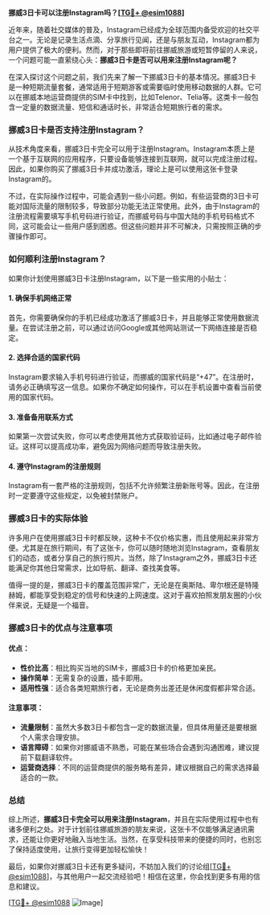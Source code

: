 **挪威3日卡可以注册Instagram吗？[[TG💪+ @esim1088](https://t.me/s/esim1088)]**

近年来，随着社交媒体的普及，Instagram已经成为全球范围内备受欢迎的社交平台之一。无论是记录生活点滴、分享旅行见闻，还是与朋友互动，Instagram都为用户提供了极大的便利。然而，对于那些即将前往挪威旅游或短暂停留的人来说，一个问题可能一直萦绕心头：**挪威3日卡是否可以用来注册Instagram呢？**

在深入探讨这个问题之前，我们先来了解一下挪威3日卡的基本情况。挪威3日卡是一种短期流量套餐，通常适用于短期游客或需要临时使用移动数据的人群。它可以在挪威本地运营商提供的SIM卡中找到，比如Telenor、Telia等。这类卡一般包含一定量的数据流量、短信和通话时长，非常适合短期旅行者的需求。

### **挪威3日卡是否支持注册Instagram？**

从技术角度来看，挪威3日卡完全可以用于注册Instagram。Instagram本质上是一个基于互联网的应用程序，只要设备能够连接到互联网，就可以完成注册过程。因此，如果你购买了挪威3日卡并成功激活，理论上是可以使用这张卡登录Instagram的。

不过，在实际操作过程中，可能会遇到一些小问题。例如，有些运营商的3日卡可能对国际流量的限制较多，导致部分功能无法正常使用。此外，由于Instagram的注册流程需要填写手机号码进行验证，而挪威号码与中国大陆的手机号码格式不同，这可能会让一些用户感到困惑。但这些问题并非不可解决，只需按照正确的步骤操作即可。

### **如何顺利注册Instagram？**

如果你计划使用挪威3日卡注册Instagram，以下是一些实用的小贴士：

#### **1. 确保手机网络正常**
首先，你需要确保你的手机已经成功激活了挪威3日卡，并且能够正常使用数据流量。在尝试注册之前，可以通过访问Google或其他网站测试一下网络连接是否稳定。

#### **2. 选择合适的国家代码**
Instagram要求输入手机号码进行验证，而挪威的国家代码是“+47”。在注册时，请务必正确填写这一信息。如果你不确定如何操作，可以在手机设置中查看当前使用的国家代码。

#### **3. 准备备用联系方式**
如果第一次尝试失败，你可以考虑使用其他方式获取验证码，比如通过电子邮件验证。这样可以提高成功率，避免因为网络问题而导致注册失败。

#### **4. 遵守Instagram的注册规则**
Instagram有一套严格的注册规则，包括不允许频繁注册新账号等。因此，在注册时一定要遵守这些规定，以免被封禁账户。

### **挪威3日卡的实际体验**

许多用户在使用挪威3日卡时都反映，这种卡不仅价格实惠，而且使用起来非常方便。尤其是在旅行期间，有了这张卡，你可以随时随地浏览Instagram，查看朋友们的动态，或者分享自己的旅行照片。当然，除了Instagram之外，挪威3日卡还能满足你其他日常需求，比如导航、翻译、查找美食等。

值得一提的是，挪威3日卡的覆盖范围非常广，无论是在奥斯陆、卑尔根还是特隆赫姆，都能享受到稳定的信号和快速的上网速度。这对于喜欢拍照发朋友圈的小伙伴来说，无疑是一个福音。

### **挪威3日卡的优点与注意事项**

#### **优点：**
- **性价比高**：相比购买当地的SIM卡，挪威3日卡的价格更加亲民。
- **操作简单**：无需复杂的设置，插卡即用。
- **适用性强**：适合各类短期旅行者，无论是商务出差还是休闲度假都非常合适。

#### **注意事项：**
- **流量限制**：虽然大多数3日卡都包含一定的数据流量，但具体用量还是要根据个人需求合理安排。
- **语言障碍**：如果你对挪威语不熟悉，可能在某些场合会遇到沟通困难，建议提前下载翻译软件。
- **运营商选择**：不同的运营商提供的服务略有差异，建议根据自己的需求选择最适合的一款。

### **总结**

综上所述，**挪威3日卡完全可以用来注册Instagram**，并且在实际使用过程中也有诸多便利之处。对于计划前往挪威旅游的朋友来说，这张卡不仅能够满足通讯需求，还能让你更好地融入当地生活。当然，在享受科技带来的便捷的同时，也别忘了保持适度使用，让旅行变得更加轻松愉快！

最后，如果你对挪威3日卡还有更多疑问，不妨加入我们的讨论组[[TG💪+ @esim1088](https://t.me/s/esim1088)]，与其他用户一起交流经验吧！相信在这里，你会找到更多有用的信息和建议。

[[TG💪+ @esim1088](https://t.me/s/esim1088) ![Image](https://i.postimg.cc/4NQfJmqS/Snipaste-2025-05-13-00-14-12.png)]